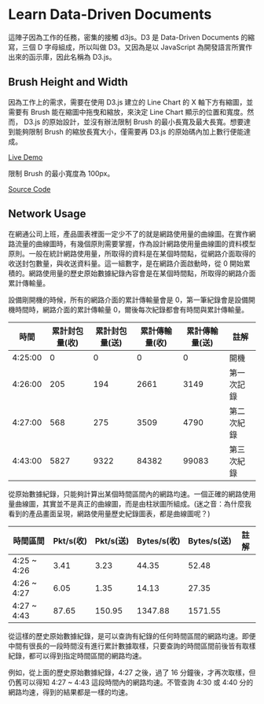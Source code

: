 # Learn Data-Driven Documents

這陣子因為工作的任務，密集的接觸 d3js。D3 是 Data-Driven Documents 的縮寫，三個 D 字母組成，所以叫做 D3。又因為是以 JavaScript 為開發語言所實作出來的函示庫，因此名稱為 D3.js。

## Brush Height and Width

因為工作上的需求，需要在使用 D3.js 建立的 Line Chart 的 X 軸下方有縮圖，並需要有 Brush 能在縮圖中拖曳和縮放，來決定 Line Chart 顯示的位置和寬度。然而， D3.js 的原始設計，並沒有辦法限制 Brush 的最小長寬及最大長寬。想要達到能夠限制 Brush 的縮放長寬大小，僅需要再 D3.js 的原始碼內加上數行便能達成。

[Live Demo](https://s3-us-west-2.amazonaws.com/s.hoebus.idv.tw/examples/brush-min-width/index.html)

限制 Brush 的最小寬度為 100px。

[Source Code]()

## Network Usage

在網通公司上班，產品圖表裡面一定少不了的就是網路使用量的曲線圖。在實作網路流量的曲線圖時，有幾個原則需要掌握，作為設計網路使用量曲線圖的資料模型原則。一般在統計網路使用量，所取得的資料是在某個時間點，從網路介面取得的收送封包數量，與收送資料量。這一組數字，是在網路介面啟動時，從 0 開始累積的。網路使用量的歷史原始數據紀錄內容會是在某個時間點，所取得的網路介面累計傳輸量。

設備剛開機的時候，所有的網路介面的累計傳輸量會是 0，第一筆紀錄會是設備開機時間時，網路介面的累計傳輸量 0，爾後每次紀錄都會有時間與累計傳輸量。

時間|累計封包量(收)|累計封包量(送)|累計傳輸量(收)|累計傳輸量(送)|註解
-|-|-|-|-|-
4:25:00|0|0|0|0|開機
4:26:00|205|194|2661|3149|第一次記錄
4:27:00|568|275|3509|4790|第二次紀錄
4:43:00|5827|9322|84382|99083|第三次紀錄

從原始數據紀錄，只能夠計算出某個時間區間內的網路均速。一個正確的網路使用量曲線圖，其實並不是真正的曲線圖，而是由柱狀圖所組成。(迷之音：為什麼我看到的產品畫面呈現，網路使用量歷史紀錄圖表，都是曲線圖呢？)

時間區間|Pkt/s(收)|Pkt/s(送)|Bytes/s(收)|Bytes/s(送)|註解
-|-|-|-|-|-
4:25 ~ 4:26|3.41|3.23|44.35|52.48|
4:26 ~ 4:27|6.05|1.35|14.13|27.35|
4:27 ~ 4:43|87.65|150.95|1347.88|1571.55|

從這樣的歷史原始數據紀錄，是可以查詢有紀錄的任何時間區間的網路均速。即便中間有很長的一段時間沒有進行累計數據取樣，只要查詢的時間區間前後皆有取樣紀錄，都可以得到指定時間區間的網路均速。

例如，從上面的歷史原始數據紀錄，4:27 之後，過了 16 分鐘後，才再次取樣，但仍舊可以得知 4:27 ~ 4:43 這段時間內的網路均速。不管查詢 4:30 或 4:40 分的網路均速，得到的結果都是一樣的均速。
